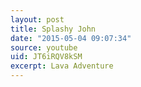 ```yaml
---
layout: post
title: Splashy John
date: "2015-05-04 09:07:34"
source: youtube
uid: JT6iRQV8kSM
excerpt: Lava Adventure
---
```

